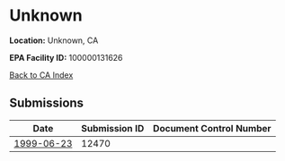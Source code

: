 # Unknown

**Location:** Unknown, CA

**EPA Facility ID:** 100000131626

[Back to CA Index](../../index.md)

## Submissions

| Date | Submission ID | Document Control Number |
|------|--------------|-------------------------|
| [1999-06-23](submissions/12470.md) | 12470 |  |
